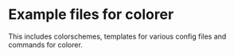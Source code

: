 # Example files for colorer

This includes colorschemes, templates for various config files and commands for colorer.

